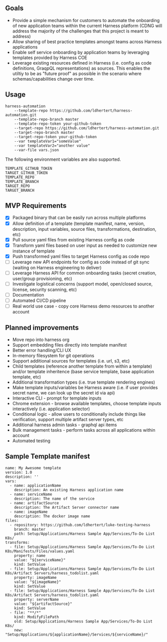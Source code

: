 Goals
-----

* Provide a simple mechanism for customers to automate the onboarding of new application teams within the current Harness platform (CDNG will address the majority of the challenges that this project is meant to address)
* Allow sharing of best practice templates amongst teams across Harness applications
* Enable self service onboarding by application teams by leveraging templates provided by Harness COE
* Leverage existing resources defined in Harness (i.e. config as code definitions, GraqpQL representations) as sources.  This enables the utiltiy to be as "future proof" as possible in the scenario where schemas/capabilities change over time.

Usage
-----

```
harness-automation 
    --template-repo https://github.com/ldhertert/harness-automation.git 
    --template-repo-branch master 
    --template-repo-token your-github-token 
    --target-repo https://github.com/ldhertert/harness-automation.git 
    --target-repo-branch master 
    --target-repo-token your-github-token 
    --var templateVar1="someValue" 
    --var templateVar2="another value" 
    --var-file vars.json
```

The following environment variables are also supported.
```
TEMPLATE_GITHUB_TOKEN
TARGET_GITHUB_TOKEN
TEMPLATE_REPO
TEMPLATE_BRANCH
TARGET_REPO
TARGET_BRANCH
```

MVP Requirements
----------------

- [x] Packaged binary that can be easily run across multiple platforms
- [x] Allow definition of a template (template manifest, name, version, description, input variables, source files, transformations, destination, etc)
- [x] Pull source yaml files from existing Harness config as code 
- [x] Transform yaml files based on user input as needed to customize new instance of template
- [x] Push transformed yaml files to target Harness config as code repo
- [ ] Leverage new API endpoints for config as code instead of git sync (waiting on Harness engineering to deliver)
- [ ] Leverage Harness API for common onboarding tasks (secret creation, user/group provisioning, etc)
- [ ] Investigate logistical concerns (support model, open/closed source, license, security scanning, etc)
- [ ] Documentation
- [ ] Automated CI/CD pipeline
- [ ] Real world use case - copy core Harness demo resources to another account

Planned improvements
--------------------

* Move repo into harness org
* Support embedding files directly into template manifest
* Better error handling/CLI UX
* In-memory filesystem for git operations
* Support additional sources for templates (i.e. url, s3, etc)
* Child templates (reference another template from within a template) and/or template inheritence (base service template, base application template, etc)
* Additional transformation types (i.e. true template rendering engines)
* Make template inputs/variables be Harness aware (i.e. if user provides secret name, we can look up the secret id via api)
* Interactive CLI - prompt for template inputs
* Chrome extension - browse available templates, choose template inputs interactively (i.e. application selector)
* Conditional logic - allow users to conditionally include things like verification, support multiple artifact server types, etc
* Additional harness admin tasks - graphql api items
* Bulk management tasks - perform tasks across all applications within account
* Automated testing

Sample Template manifest
------------------------

```
name: My Awesome template
version: 1.0
description: ''
vars:
  - name: applicationName
    description: An existing Harness application name
  - name: serviceName
    description: The name of the service
  - name: artifactSource
    description: The Artifact Server connector name
  - name: imageName
    description: The docker image name
files:
  - repository: https://github.com/ldhertert/luke-testing-harness
    branch: master
    path: Setup/Applications/Harness Sample App/Services/To-Do List K8s/
transforms:
  - file: Setup/Applications/Harness Sample App/Services/To-Do List K8s/Manifests/Files/values.yaml
    property: name
    value: "${serviceName}"
    kind: SetValue
  - file: Setup/Applications/Harness Sample App/Services/To-Do List K8s/Artifact Servers/harness_todolist.yaml
    property: imageName
    value: "${imageName}"
    kind: SetValue
  - file: Setup/Applications/Harness Sample App/Services/To-Do List K8s/Artifact Servers/harness_todolist.yaml
    property: serverName
    value: "${artifactSource}"
    kind: SetValue
  - file: "**/*"
    kind: ModifyFilePath
    old: Setup/Applications/Harness Sample App/Services/To-Do List K8s/
    new: "Setup/Applications/${applicationName}/Services/${serviceName}/"
 ```
